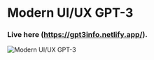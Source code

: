 # Modern UI/UX GPT-3

### Live here (https://gpt3info.netlify.app/).

![Modern UI/UX GPT-3](https://i.ibb.co/TR5LW9z/image.png)
